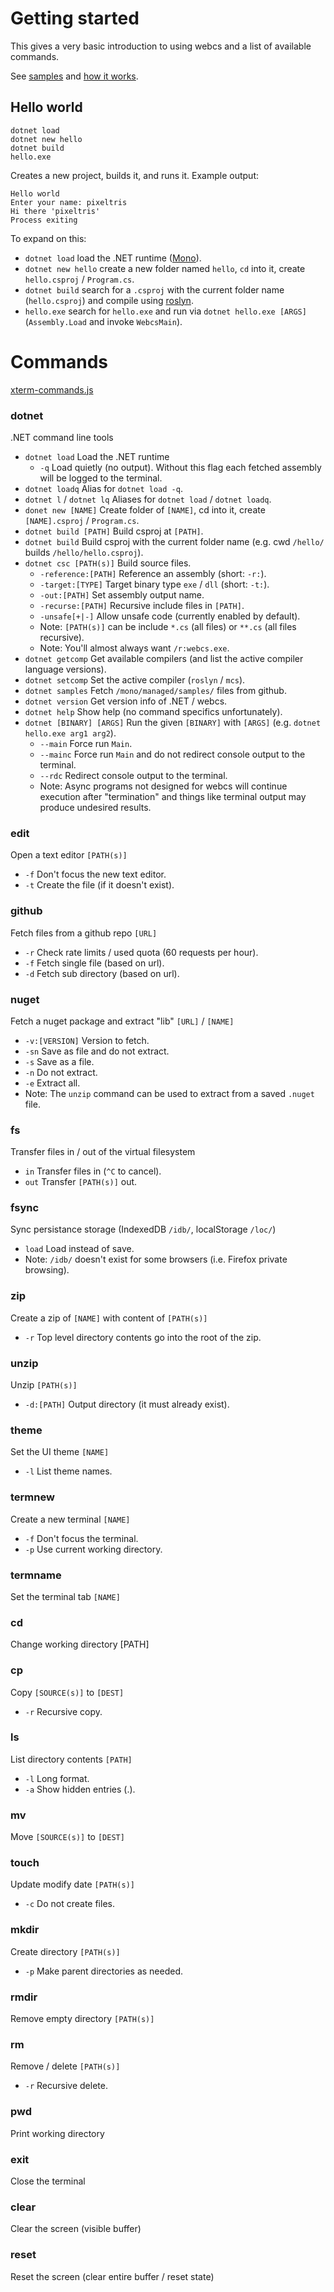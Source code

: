 # Getting started

This gives a very basic introduction to using webcs and a list of available commands.

See [samples](/mono/managed/samples/) and [how it works](HowItWorks.md).

## Hello world

```
dotnet load
dotnet new hello
dotnet build
hello.exe
```

Creates a new project, builds it, and runs it. Example output:

```
Hello world
Enter your name: pixeltris
Hi there 'pixeltris'
Process exiting
```

To expand on this:

- `dotnet load` load the .NET runtime ([Mono](https://github.com/dotnet/runtime/tree/main/src/mono/wasm)).
- `dotnet new hello` create a new folder named `hello`, `cd` into it, create `hello.csproj` / `Program.cs`.
- `dotnet build` search for a `.csproj` with the current folder name (`hello.csproj`) and compile using [roslyn](https://github.com/dotnet/roslyn).
- `hello.exe` search for `hello.exe` and run via `dotnet hello.exe [ARGS]` (`Assembly.Load` and invoke `WebcsMain`).

# Commands

[xterm-commands.js](/ui/xterm-commands.js)

### dotnet

.NET command line tools

- `dotnet load` Load the .NET runtime
  - `-q` Load quietly (no output). Without this flag each fetched assembly will be logged to the terminal.
- `dotnet loadq` Alias for `dotnet load -q`.
- `dotnet l` / `dotnet lq` Aliases for `dotnet load` / `dotnet loadq`.
- `donet new [NAME]` Create folder of `[NAME]`, cd into it, create `[NAME].csproj` / `Program.cs`.
- `dotnet build [PATH]` Build csproj at `[PATH]`.
- `dotnet build` Build csproj with the current folder name (e.g. cwd `/hello/` builds `/hello/hello.csproj`).
- `dotnet csc [PATH(s)]` Build source files.
  - `-reference:[PATH]` Reference an assembly (short: `-r:`).
  - `-target:[TYPE]` Target binary type `exe` / `dll` (short: `-t:`).
  - `-out:[PATH]` Set assembly output name.
  - `-recurse:[PATH]` Recursive include files in `[PATH]`.
  - `-unsafe[+|-]` Allow unsafe code (currently enabled by default).
  - Note: `[PATH(s)]` can be include `*.cs` (all files) or `**.cs` (all files recursive).
  - Note: You'll almost always want `/r:webcs.exe`.
- `dotnet getcomp` Get available compilers (and list the active compiler language versions).
- `dotnet setcomp` Set the active compiler (`roslyn` / `mcs`).
- `dotnet samples` Fetch `/mono/managed/samples/` files from github.
- `dotnet version` Get version info of .NET / webcs.
- `dotnet help` Show help (no command specifics unfortunately).
- `dotnet [BINARY] [ARGS]` Run the given `[BINARY]` with `[ARGS]` (e.g. `dotnet hello.exe arg1 arg2`).
  - `--main` Force run `Main`.
  - `--mainc` Force run `Main` and do not redirect console output to the terminal.
  - `--rdc` Redirect console output to the terminal.
  - Note: Async programs not designed for webcs will continue execution after "termination" and things like terminal output may produce undesired results.

### edit

Open a text editor `[PATH(s)]`

- `-f` Don't focus the new text editor.
- `-t` Create the file (if it doesn't exist).

### github

Fetch files from a github repo `[URL]`

- `-r` Check rate limits / used quota (60 requests per hour).
- `-f` Fetch single file (based on url).
- `-d` Fetch sub directory (based on url).

### nuget

Fetch a nuget package and extract "lib" `[URL]` / `[NAME]`

- `-v:[VERSION]` Version to fetch.
- `-sn` Save as file and do not extract.
- `-s` Save as a file.
- `-n` Do not extract.
- `-e` Extract all.
- Note: The `unzip` command can be used to extract from a saved `.nuget` file.

### fs

Transfer files in / out of the virtual filesystem

- `in` Transfer files in (`^C` to cancel).
- `out` Transfer `[PATH(s)]` out.

### fsync

Sync persistance storage (IndexedDB `/idb/`, localStorage `/loc/`)

- `load` Load instead of save.
- Note: `/idb/` doesn't exist for some browsers (i.e. Firefox private browsing).

### zip

Create a zip of `[NAME]` with content of `[PATH(s)]`

- `-r` Top level directory contents go into the root of the zip.

### unzip

Unzip `[PATH(s)]`

- `-d:[PATH]` Output directory (it must already exist).

### theme

Set the UI theme `[NAME]`

- `-l` List theme names.

### termnew

Create a new terminal `[NAME]`

- `-f` Don't focus the terminal.
- `-p` Use current working directory.

### termname

Set the terminal tab `[NAME]`

### cd

Change working directory [PATH]

### cp

Copy `[SOURCE(s)]` to `[DEST]`

- `-r` Recursive copy.

### ls

List directory contents `[PATH]`

- `-l` Long format.
- `-a` Show hidden entries (.).

### mv

Move `[SOURCE(s)]` to `[DEST]`

### touch

Update modify date `[PATH(s)]`

- `-c` Do not create files.

### mkdir

Create directory `[PATH(s)]`

- `-p` Make parent directories as needed.

### rmdir

Remove empty directory `[PATH(s)]`

### rm

Remove / delete `[PATH(s)]`

- `-r` Recursive delete.

### pwd

Print working directory

### exit

Close the terminal

### clear

Clear the screen (visible buffer)

### reset

Reset the screen (clear entire buffer / reset state)